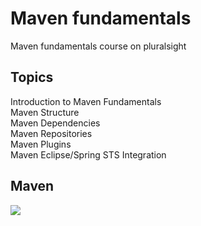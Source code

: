# Maven fundamentals
Maven fundamentals course on pluralsight

## Topics

Introduction to Maven Fundamentals<br>
Maven Structure<br>
Maven Dependencies<br>
Maven Repositories<br>
Maven Plugins<br>
Maven Eclipse/Spring STS Integration<br>

## Maven
<img src="https://zeroturnaround.com/wp-content/uploads/2017/04/Screenshot-2017-04-12-22.49.03.png"/>

